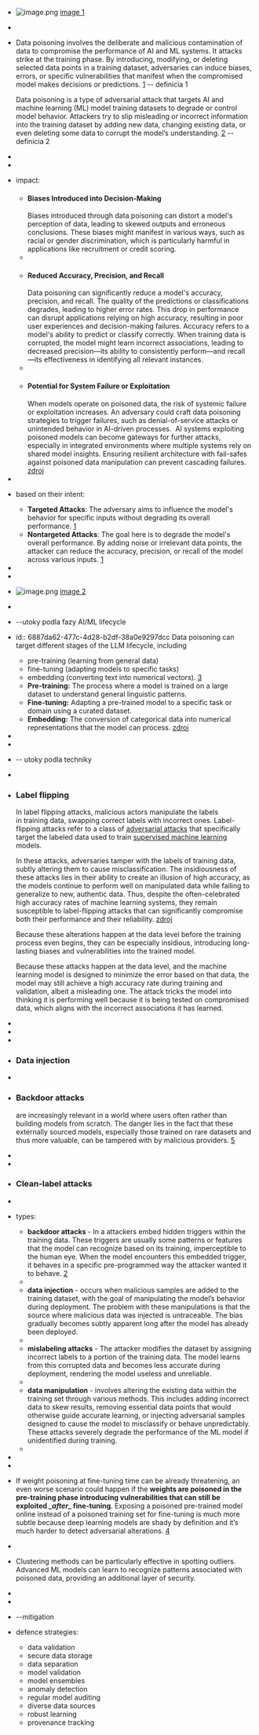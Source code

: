 - ![image.png](../assets/image_1753730775585_0.png) [image 1](https://massedcompute.com/faq-answers/?question=What%20is%20the%20difference%20between%20data%20poisoning%20and%20adversarial%20attacks%20in%20machine%20learning?)
-
- Data poisoning involves the deliberate  and  malicious contamination of data to compromise the performance of AI and ML systems. It attacks strike at the training phase. By introducing, modifying, or 
  deleting selected data points in a training dataset, adversaries can induce biases, errors, or specific vulnerabilities that manifest when the compromised model makes decisions or predictions. [1](https://www.nightfall.ai/ai-security-101/data-poisoning) -- definicia 1 
  
  Data poisoning is a type of adversarial attack that targets AI and machine learning (ML) model training datasets to degrade or control model behavior. Attackers try to slip misleading or incorrect information into the training dataset by adding new data, changing existing data, or even deleting some data to corrupt the model’s understanding. [2](https://www.wiz.io/academy/data-poisoning)  -- definicia 2
-
-
- impact:
	- #### Biases Introduced into Decision-Making
	  Biases introduced through data poisoning can distort a model's perception of data, leading
	  to skewed outputs and erroneous conclusions. These biases might manifest in various ways, such as racial or gender discrimination, which is particularly harmful in applications like recruitment or credit scoring.
	-
	- #### Reduced Accuracy, Precision, and Recall
	  Data poisoning can significantly reduce a model's accuracy, precision, and 
	  recall. The quality of the predictions or classifications degrades, leading to higher error rates. This drop in performance can disrupt applications relying on high accuracy, resulting in poor user 
	  experiences and decision-making failures.
	  Accuracy refers to a model's ability to predict or classify correctly. When training data is 
	  corrupted, the model might learn incorrect associations, leading to decreased precision—its ability to consistently perform—and recall—its effectiveness in identifying all relevant instances.
	-
	- #### Potential for System Failure or Exploitation
	  When models operate on poisoned data, the risk of systemic failure or 
	  exploitation increases. An adversary could craft data poisoning strategies to trigger failures, such as denial-of-service attacks or unintended behavior in AI-driven processes. 
	  AI systems exploiting poisoned models can become gateways for further attacks, especially in 
	  integrated environments where multiple systems rely on shared model insights. Ensuring resilient architecture with fail-safes against poisoned data manipulation can prevent cascading failures. [zdroj](https://www.pynt.io/learning-hub/llm-security/what-is-training-data-poisoning-in-llms-6-ways-to-prevent-it)
-
- based on their intent:
	- **Targeted Attacks**: The adversary aims to influence the model's behavior for specific inputs without degrading its overall performance. [1](https://www.nightfall.ai/ai-security-101/data-poisoning)
	- **Nontargeted Attacks**: The goal here is to degrade the model's overall performance. By adding noise or irrelevant data points, the attacker can reduce the accuracy, precision, or recall of the model across various inputs. [1](https://www.nightfall.ai/ai-security-101/data-poisoning)
-
-
- ![image.png](../assets/image_1753735433654_0.png) [image 2](https://mindgard.ai/blog/ai-under-attack-six-key-adversarial-attacks-and-their-consequences)
-
- --utoky podla fazy AI/ML lifecycle
- id:: 6887da62-477c-4d28-b2df-38a0e9297dcc
  Data poisoning can target different stages of the LLM lifecycle, including
	- pre-training (learning from general data)
	- fine-tuning (adapting models to specific tasks)
	- embedding (converting text into
	   numerical vectors). [3](https://genai.owasp.org/llmrisk/llm042025-data-and-model-poisoning/)
	- **Pre-training:** The process where a model is trained on a large dataset to understand general linguistic patterns.
	- **Fine-tuning:** Adapting a pre-trained model to a specific task or domain using a curated dataset.
	- **Embedding:** The conversion of categorical data into numerical representations that the model can process. [zdroj](https://medium.com/@anandpawar26/ep04-llm03-training-data-poisoning-2a836fc8a973)
-
-
- -- utoky podla techniky
-
- ### Label flipping 
  In label flipping attacks, malicious actors manipulate the labels in training data, swapping correct labels with incorrect ones.
  Label-flipping attacks refer to a class of [adversarial attacks](https://securing.ai/ai-security/adversarial-attacks-ai/) that specifically target the labeled data used to train [supervised machine learning](https://www.ibm.com/topics/supervised-learning#:~:text=the%20next%20step-,What%20is%20supervised%20learning%3F,data%20or%20predict%20outcomes%20accurately.) models.
  
  In these attacks, adversaries tamper with the labels of training data, subtly altering them to cause misclassification. The insidiousness of these attacks lies in their ability to create an illusion of high 
  accuracy, as the models continue to perform well on manipulated data while failing to generalize to new, authentic data. Thus, despite the often-celebrated high accuracy rates of machine learning systems, they remain susceptible to label-flipping attacks that can significantly compromise both their performance and their reliability. [zdroj](https://securing.ai/ai-security/label-flipping-ai/)
  
  Because these alterations happen at the data level before the training 
  process even begins, they can be especially insidious, introducing 
  long-lasting biases and vulnerabilities into the trained model.
  
  Because these attacks happen at the data level, and the machine learning
   model is designed to minimize the error based on that data, the model 
  may still achieve a high accuracy rate during training and validation, 
  albeit a misleading one. The attack tricks the model into thinking it is
   performing well because it is being tested on compromised data, which 
  aligns with the incorrect associations it has learned.
-
-
-
- ### Data injection
-
- ### Backdoor attacks 
  are increasingly relevant in a world where users often rather than building models from scratch. The danger lies in the fact that these externally sourced models, especially those trained on rare datasets and thus more valuable, can be tampered with by malicious 
  providers. [5](https://www.cobalt.io/blog/backdoor-attacks-on-ai-models)
-
-
- ### Clean-label attacks
-
- types:
	- **backdoor attacks** - In a attackers embed hidden triggers within the training data. These 
	  triggers are usually some patterns or features that the model can  recognize based on its training, imperceptible to the human eye. When the model encounters this embedded trigger, it behaves in a specific pre-programmed way the attacker wanted it to behave. [2](https://www.sentinelone.com/cybersecurity-101/threat-intelligence/backdoor-attacks/)
	-
	- **data injection** - occurs when malicious samples are added to the training dataset, with 
	  the goal of manipulating the model’s behavior during deployment. The problem with these manipulations is that the source where malicious data was injected is untraceable. The bias gradually becomes subtly apparent long after the model has already been deployed.
	-
	- **mislabeling attacks** - The attacker modifies the dataset by assigning incorrect labels to a portion of the training data. The model learns from this corrupted data and becomes less accurate 
	  during deployment, rendering the model useless and unreliable.
	-
	- **data manipulation** -  involves altering the existing data within the training set through various methods. This includes adding incorrect data to skew results, removing essential data points that would otherwise guide accurate learning, or injecting adversarial samples designed to cause the model to misclassify or behave unpredictably. These attacks severely degrade the performance of the ML model if unidentified during training.
	-
-
-
- If weight poisoning at fine-tuning time can be already threatening, an even worse scenario could happen if the **weights are poisoned in the pre-training phase introducing vulnerabilities that can still be exploited *_after*_ fine-tuning**. Exposing a poisoned pre-trained model online instead of a poisoned training set for fine-tuning is much more subtle because deep learning models are shady by definition and it’s much harder to detect adversarial alterations. [4](https://towardsdatascience.com/backdoor-attacks-on-language-models-can-we-trust-our-models-weights-73108f9dcb1f/)
-
- Clustering methods can be particularly effective in spotting outliers. Advanced ML models can learn to recognize patterns associated with poisoned data, providing an additional layer of security.
-
-
- --mitigation
- defence strategies:
	- data validation
	- secure data storage
	- data separation
	- model validation
	- model ensembles
	- anomaly detection
	- regular model auditing
	- diverse data sources
	- robust learning
	- provenance tracking